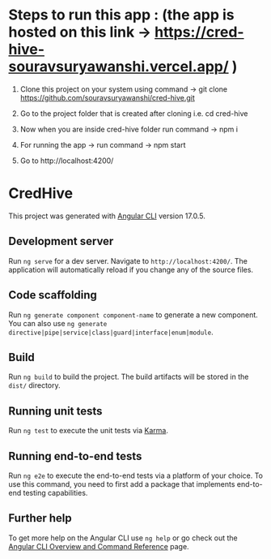 # Steps to run this app : (the app is hosted on this link  -> https://cred-hive-souravsuryawanshi.vercel.app/ )

1. Clone this project on your system using command -> git clone https://github.com/souravsuryawanshi/cred-hive.git

2. Go to the project folder that is created after cloning i.e. cd cred-hive

3. Now when you are inside cred-hive folder run command -> npm i 

4. For running the app -> run command -> npm start 

5. Go to http://localhost:4200/





















# CredHive

This project was generated with [Angular CLI](https://github.com/angular/angular-cli) version 17.0.5.

## Development server

Run `ng serve` for a dev server. Navigate to `http://localhost:4200/`. The application will automatically reload if you change any of the source files.

## Code scaffolding

Run `ng generate component component-name` to generate a new component. You can also use `ng generate directive|pipe|service|class|guard|interface|enum|module`.

## Build

Run `ng build` to build the project. The build artifacts will be stored in the `dist/` directory.

## Running unit tests

Run `ng test` to execute the unit tests via [Karma](https://karma-runner.github.io).

## Running end-to-end tests

Run `ng e2e` to execute the end-to-end tests via a platform of your choice. To use this command, you need to first add a package that implements end-to-end testing capabilities.

## Further help

To get more help on the Angular CLI use `ng help` or go check out the [Angular CLI Overview and Command Reference](https://angular.io/cli) page.
